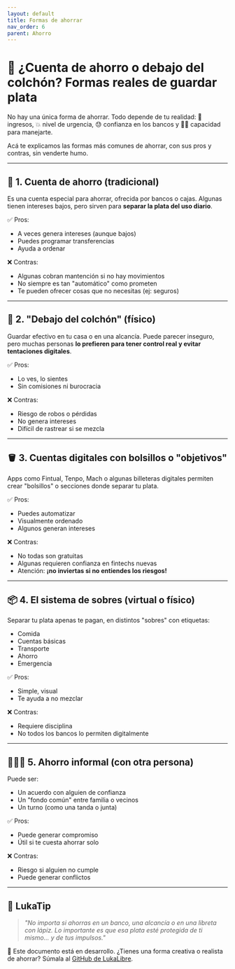```yaml
---
layout: default
title: Formas de ahorrar
nav_order: 6
parent: Ahorro
---
```


# 💼 ¿Cuenta de ahorro o debajo del colchón? Formas reales de guardar plata

No hay una única forma de ahorrar. Todo depende de tu realidad:
💸 ingresos, 💥 nivel de urgencia, 😓 confianza en los bancos y 🤹‍♀️ capacidad para manejarte.

Acá te explicamos las formas más comunes de ahorrar, con sus pros y contras, sin venderte humo.

---

## 🏦 1. Cuenta de ahorro (tradicional)

Es una cuenta especial para ahorrar, ofrecida por bancos o cajas. Algunas tienen intereses bajos, pero sirven para **separar la plata del uso diario**.

✅ Pros:
- A veces genera intereses (aunque bajos)
- Puedes programar transferencias
- Ayuda a ordenar

❌ Contras:
- Algunas cobran mantención si no hay movimientos
- No siempre es tan "automático" como prometen
- Te pueden ofrecer cosas que no necesitas (ej: seguros)

---

## 🧳 2. "Debajo del colchón" (físico)

Guardar efectivo en tu casa o en una alcancía. Puede parecer inseguro, pero muchas personas **lo prefieren para tener control real y evitar tentaciones digitales**.

✅ Pros:
- Lo ves, lo sientes
- Sin comisiones ni burocracia

❌ Contras:
- Riesgo de robos o pérdidas
- No genera intereses
- Difícil de rastrear si se mezcla

---

## 🪣 3. Cuentas digitales con bolsillos o "objetivos"

Apps como Fintual, Tenpo, Mach o algunas billeteras digitales permiten crear "bolsillos" o secciones donde separar tu plata.

✅ Pros:
- Puedes automatizar
- Visualmente ordenado
- Algunos generan intereses

❌ Contras:
- No todas son gratuitas
- Algunas requieren confianza en fintechs nuevas
- Atención: **¡no inviertas si no entiendes los riesgos!**

---

## 📦 4. El sistema de sobres (virtual o físico)

Separar tu plata apenas te pagan, en distintos "sobres" con etiquetas:

- Comida
- Cuentas básicas
- Transporte
- Ahorro
- Emergencia

✅ Pros:
- Simple, visual
- Te ayuda a no mezclar

❌ Contras:
- Requiere disciplina
- No todos los bancos lo permiten digitalmente

---

## 🧑‍🤝‍🧑 5. Ahorro informal (con otra persona)

Puede ser:
- Un acuerdo con alguien de confianza
- Un "fondo común" entre familia o vecinos
- Un turno (como una tanda o junta)

✅ Pros:
- Puede generar compromiso
- Útil si te cuesta ahorrar solo

❌ Contras:
- Riesgo si alguien no cumple
- Puede generar conflictos

---

## 🧠 LukaTip

> *"No importa si ahorras en un banco, una alcancía o en una libreta con lápiz. Lo importante es que esa plata esté protegida de ti mismo... y de tus impulsos."*

📌 Este documento está en desarrollo.
¿Tienes una forma creativa o realista de ahorrar? Súmala al [GitHub de LukaLibre](https://github.com/raestrada/lukalibre).
